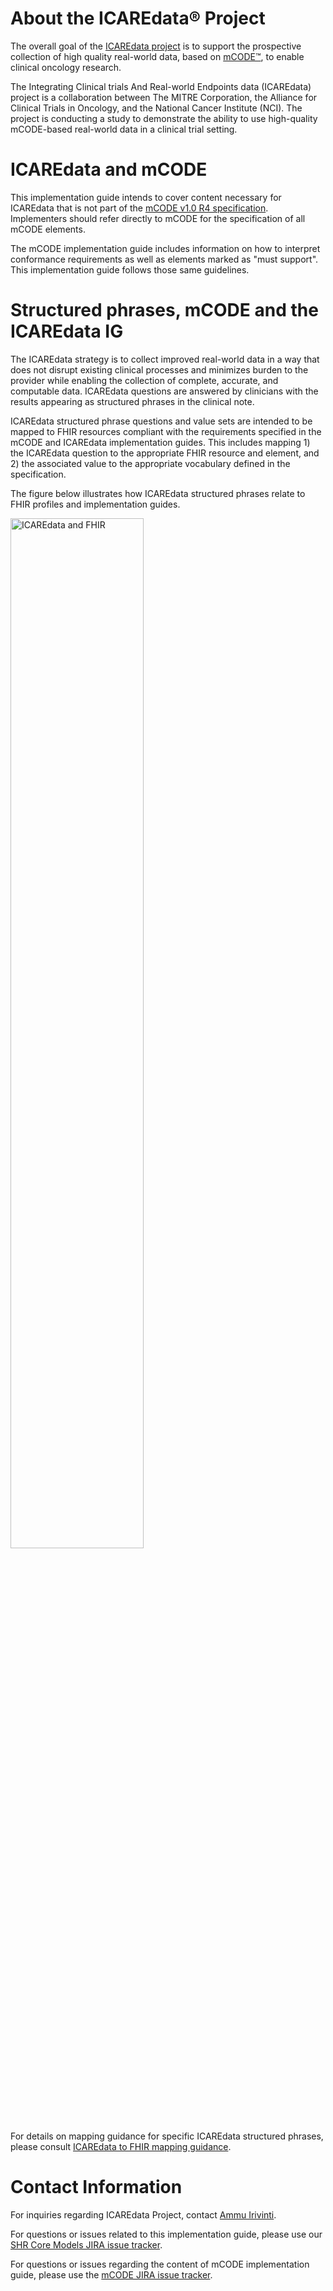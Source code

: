 <div xmlns="http://www.w3.org/1999/xhtml" xmlns:xsi="http://www.w3.org/2001/XMLSchema-instance" xsi:schemaLocation="http://hl7.org/fhir ../../input-cache/schemas-r5/fhir-single.xsd">


<h1>About the ICAREdata&reg; Project</h1>

<p>The overall goal of the <a href="http://icaredata.org/" target="_blank">ICAREdata project</a> is to support the prospective collection of high quality real-world data, based on <a href="http://mcodeinitiative.org" target="_blank">mCODE&trade;</a>, to enable clinical oncology research.</p>

<p>The Integrating Clinical trials And Real-world Endpoints data (ICAREdata) project is a collaboration between The MITRE Corporation, the Alliance for Clinical Trials in Oncology, and the National Cancer Institute (NCI). The project is conducting a study to demonstrate the ability to use high-quality mCODE-based real-world data in a clinical trial setting.</p>

<h1>ICAREdata and mCODE</h1>

<p>This implementation guide intends to cover content necessary for ICAREdata that is not part of the <a href="http://standardhealthrecord.org/guides/mcode/" target="_blank">mCODE v1.0 R4 specification</a>. Implementers should refer directly to mCODE for the specification of all mCODE elements.</p>
<p>The mCODE implementation guide includes information on how to interpret conformance requirements as well as elements marked as "must support". This implementation guide follows those same guidelines.</p>

<h1>Structured phrases, mCODE and the ICAREdata IG</h1>

<p>The ICAREdata strategy is to collect improved real-world data in a way that does not disrupt existing clinical processes and minimizes burden to the provider while enabling the collection of complete, accurate, and computable data. ICAREdata questions are answered by clinicians with the results appearing as structured phrases in the clinical note.</p>

<p>ICAREdata structured phrase questions and value sets are intended to be mapped to FHIR resources compliant with the requirements specified in the mCODE and ICAREdata implementation guides. This includes mapping 1) the ICAREdata question to the appropriate FHIR resource and element, and 2) the associated value to the appropriate vocabulary defined in the specification.</p>

<p>The figure below illustrates how ICAREdata structured phrases relate to FHIR profiles and implementation guides.</p>
<img src="icaredata_fhir.png" alt="ICAREdata and FHIR" width="65%" align="middle" style="margin: 0px 400px 0px 0px;"/>

<p>&nbsp;</p>

<p>For details on mapping guidance for specific ICAREdata structured phrases, please consult <a href="mapping_guidance.html"> ICAREdata to FHIR mapping guidance</a>.</p>
<!--
<h1>Known Issues and Limitations</h1>
<p>The profiles in this implementation guide may have dependencies on content in other implementation guides, namely mCODE. These dependencies may not always resolve in the profile.</p>
-->

<h1><a name="Contacts"></a>Contact Information</h1>

<p>For inquiries regarding ICAREdata Project, contact <a href="mailto:sirivinti@mitre.org">Ammu Irivinti</a>.</p>
<p>For questions or issues related to this implementation guide, please use our <a href="https://standardhealthrecord.atlassian.net/projects/SHRM/issues">SHR Core Models JIRA issue tracker</a>.</p>
<p>For questions or issues regarding the content of mCODE implementation guide, please use the <a href="https://standardhealthrecord.atlassian.net/projects/MCODE/issues/">mCODE JIRA issue tracker</a>.</p>
    
   </div>